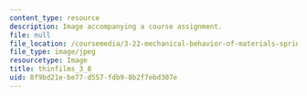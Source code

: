 ```yaml
---
content_type: resource
description: Image accompanying a course assignment.
file: null
file_location: /coursemedia/3-22-mechanical-behavior-of-materials-spring-2008/8f9bd21ebe77d557fdb98b2f7ebd307e_thinfilms_3_8.jpg
file_type: image/jpeg
resourcetype: Image
title: thinfilms_3_8
uid: 8f9bd21e-be77-d557-fdb9-8b2f7ebd307e
---
```

